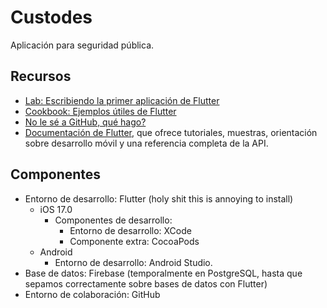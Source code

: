 # Custodes

Aplicación para seguridad pública.

## Recursos

- [Lab: Escribiendo la primer aplicación de Flutter](https://docs.flutter.dev/get-started/codelab)
- [Cookbook: Ejemplos útiles de Flutter](https://docs.flutter.dev/cookbook)
- [No le sé a GitHub, qué hago?](https://github.com/Centinela-RR/Custodes/wiki/Inicio)
- [Documentación de Flutter](https://docs.flutter.dev/), que ofrece tutoriales,
muestras, orientación sobre desarrollo móvil y una referencia completa de la API.

## Componentes
- Entorno de desarrollo: Flutter (holy shit this is annoying to install)
  - iOS 17.0
    - Componentes de desarrollo:
      - Entorno de desarrollo: XCode
      - Componente extra: CocoaPods
  - Android
    - Entorno de desarrollo: Android Studio.
- Base de datos: Firebase (temporalmente en PostgreSQL, hasta que sepamos correctamente sobre bases de datos con Flutter)
- Entorno de colaboración: GitHub
